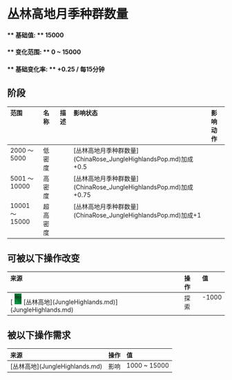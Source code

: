 # 丛林高地月季种群数量  
#### ** 基础值: ** 15000   
#### ** 变化范围: ** 0 ~ 15000  
#### ** 基础变化率: ** +0.25 / 每15分钟   
## 阶段  
<table class="table table-bordered"><thead><tr ><th  style="text-align:left;vertical-align:top;" >范围</th><th  style="text-align:left;vertical-align:top;" >名称</th><th  style="text-align:left;vertical-align:top;" >描述</th><th  style="text-align:left;vertical-align:top;" >影响状态</th><th  style="text-align:left;vertical-align:top;" >影响动作</th></tr></thead><tr ><td  style="text-align:left;vertical-align:top;" >2000 ～ 5000</td><td  style="text-align:left;vertical-align:top;" >低密度</td><td  style="text-align:left;vertical-align:top;" ></td><td  style="text-align:left;vertical-align:top;" >[丛林高地月季种群数量](ChinaRose_JungleHighlandsPop.md)加成+0.5</td><td  style="text-align:left;vertical-align:top;" ></td></tr><tr ><td  style="text-align:left;vertical-align:top;" >5001 ～ 10000</td><td  style="text-align:left;vertical-align:top;" >高密度</td><td  style="text-align:left;vertical-align:top;" ></td><td  style="text-align:left;vertical-align:top;" >[丛林高地月季种群数量](ChinaRose_JungleHighlandsPop.md)加成+0.75</td><td  style="text-align:left;vertical-align:top;" ></td></tr><tr ><td  style="text-align:left;vertical-align:top;" >10001 ～ 15000</td><td  style="text-align:left;vertical-align:top;" >超高密度</td><td  style="text-align:left;vertical-align:top;" ></td><td  style="text-align:left;vertical-align:top;" >[丛林高地月季种群数量](ChinaRose_JungleHighlandsPop.md)加成+1</td><td  style="text-align:left;vertical-align:top;" ></td></tr></tbody></table>  
  
## 可被以下操作改变  
<table class="table table-bordered"><thead><tr ><th  style="text-align:left;vertical-align:top;" >来源</th><th  style="text-align:left;vertical-align:top;" >操作</th><th  style="text-align:left;vertical-align:top;" >值</th></tr></thead><tr ><td  style="text-align:left;vertical-align:top;" >[<div style="width:25px;display:inline-block;text-align:center"><img decoding="async" src="Sprite/JungleHighlands.png" href="a.md" style="max-width:25px;max-height:25px;"></div>[丛林高地](JungleHighlands.md)](JungleHighlands.md)</td><td  style="text-align:left;vertical-align:top;" >探索</td><td  style="text-align:left;vertical-align:top;" >-1000</td></tr></tbody></table>  
  
## 被以下操作需求  
<table class="table table-bordered"><thead><tr ><th  style="text-align:left;vertical-align:top;" >来源</th><th  style="text-align:left;vertical-align:top;" >操作</th><th  style="text-align:left;vertical-align:top;" >值</th></tr></thead><tr ><td  style="text-align:left;vertical-align:top;" >[丛林高地](JungleHighlands.md)</td><td  style="text-align:left;vertical-align:top;" >影响</td><td  style="text-align:left;vertical-align:top;" >1000 ~ 15000</td></tr></tbody></table>  
  


<script>document.title="丛林高地月季种群数量 - 卡牌生存百科 Card Survival Wiki";</script>